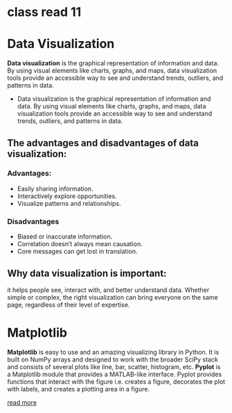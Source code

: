 # class read 11

# Data Visualization

**Data visualization** is the graphical representation of information and data. By using visual elements like charts, graphs, and maps, data visualization tools provide an accessible way to see and understand trends, outliers, and patterns in data.

* Data visualization is the graphical representation of information and data. By using visual elements like charts, graphs, and maps, data visualization tools provide an accessible way to see and understand trends, outliers, and patterns in data.

## The advantages and disadvantages of data visualization:
### Advantages:
- Easily sharing information.
- Interactively explore opportunities.
- Visualize patterns and relationships.

### Disadvantages
- Biased or inaccurate information.
- Correlation doesn’t always mean causation.
- Core messages can get lost in translation.

## Why data visualization is important:
it helps people see, interact with, and better understand data. Whether simple or complex, the right visualization can bring everyone on the same page, regardless of their level of expertise.


# Matplotlib
**Matplotlib** is easy to use and an amazing visualizing library in Python. It is built on NumPy arrays and designed to work with the broader SciPy stack and consists of several plots like line, bar, scatter, histogram, etc.
**Pyplot** is a Matplotlib module that provides a MATLAB-like interface. Pyplot provides functions that interact with the figure i.e. creates a figure, decorates the plot with labels, and creates a plotting area in a figure.

[read more](https://www.labri.fr/perso/nrougier/teaching/matplotlib/)
